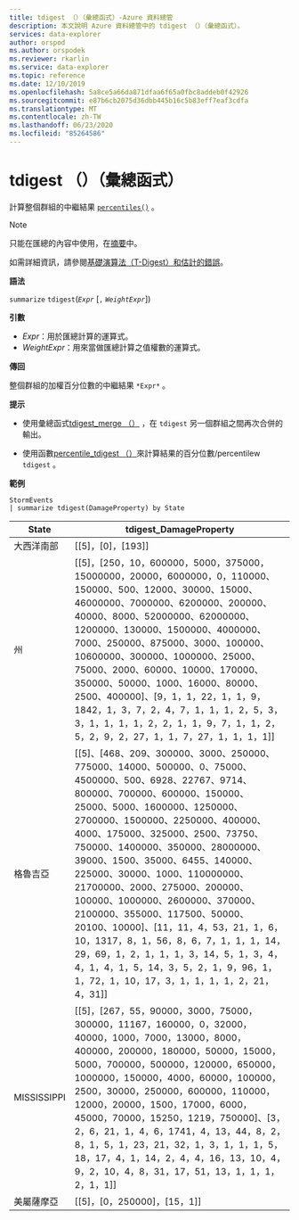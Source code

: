 ```yaml
---
title: tdigest （）（彙總函式）-Azure 資料總管
description: 本文說明 Azure 資料總管中的 tdigest （）（彙總函式）。
services: data-explorer
author: orspod
ms.author: orspodek
ms.reviewer: rkarlin
ms.service: data-explorer
ms.topic: reference
ms.date: 12/10/2019
ms.openlocfilehash: 5a8ce5a66da871dfaa6f65a0fbc8addeb0f42926
ms.sourcegitcommit: e87b6cb2075d36dbb445b16c5b83eff7eaf3cdfa
ms.translationtype: MT
ms.contentlocale: zh-TW
ms.lasthandoff: 06/23/2020
ms.locfileid: "85264586"
---
```

# <a name="tdigest-aggregation-function"></a>tdigest （）（彙總函式）

計算整個群組的中繼結果 [`percentiles()`](percentiles-aggfunction.md) 。

> [!NOTE]
> 只能在匯總的內容中使用，在[摘要](summarizeoperator.md)中。

如需詳細資訊，請參閱[基礎演算法（T-Digest）和估計的錯誤](percentiles-aggfunction.md#estimation-error-in-percentiles)。

**語法**

`summarize` `tdigest`(*`Expr`* [`,` *`WeightExpr`*])

**引數**

* *Expr*：用於匯總計算的運算式。
* *WeightExpr*：用來當做匯總計算之值權數的運算式。

    
**傳回**

整個群組的加權百分位數的中繼結果 `*Expr*` 。
 
 
**提示**

* 使用彙總函式[tdigest_merge （）](tdigest-merge-aggfunction.md) ，在 `tdigest` 另一個群組之間再次合併的輸出。

* 使用函數[percentile_tdigest （）](percentile-tdigestfunction.md)來計算結果的百分位數/percentilew `tdigest` 。

**範例**

<!-- csl: https://help.kusto.windows.net:443/Samples -->
```kusto
StormEvents
| summarize tdigest(DamageProperty) by State
```

|State|tdigest_DamageProperty|
|---|---|
|大西洋南部|[[5]，[0]，[193]]|
|州|[[5]，[250，10，600000，5000，375000，15000000，20000，6000000，0，110000、150000、500、12000、30000、15000、46000000、7000000、6200000、200000、40000、8000、52000000、62000000、1200000、130000、1500000、4000000、7000、250000、875000、3000、100000、10600000、300000、1000000、25000、75000、2000、60000、10000、170000、350000、50000、1000、16000、80000、2500、400000]、[9，1，1，22，1，1，9，1842，1，3，7，2，4，7，1，1，1，2，5，3，3，1，1，1，1，2，2，1，1，9，7，1，1，2，5，2，9，2，27，1，1，7，27，1，1，1，1]]|
|格魯吉亞|[[5]、[468、209、300000、3000、250000、775000、14000、500000、0、75000、4500000、500、6928、22767、9714、800000、700000、600000、150000、25000、5000、1600000、1250000、2700000、1500000、2250000、400000、4000、175000、325000、2500、73750、750000、1400000、350000、28000000、39000、1500、35000、6455、140000、225000、30000、1000、110000000、21700000、2000、275000、200000、100000、1000000、2600000、370000、2100000、355000、117500、50000、20100、10000]、[11，11，4，53，21，1，6，10，1317，8，1，56，8，6，7，1，1，1，14，29，69，1，2，1，1，1，3，14，5，1，3，4，4，1，4，1，5，14，3，5，2，1，9，96，1，1，72，1，10，17，3，1，1，1，1，2，21，4，31]]|
|MISSISSIPPI|[[5]，[267，55，90000，3000，75000，300000，11167，160000，0，32000，40000，1000，7000，13000，8000，400000，200000，180000，50000，15000，5000，700000，500000，120000，650000，1000000，150000，4000，60000，100000，2500，30000，250000，600000，110000，12000，20000，1500，17000，6000，45000，70000，15250，1219，750000]、[3，2，6，21，1，4，6，1741，4，13，44，8，2，8，1，5，1，23，21，32，1，3，1，1，1，5，18，17，4，1，14，2，4，4，16，13，10，4，9，2，10，4，8，31，17，51，13，1，1，1，2，1，1]]|
|美屬薩摩亞|[[5]，[0，250000]，[15，1]]|
